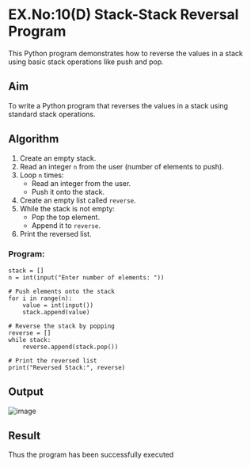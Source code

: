 #  EX.No:10(D)  Stack-Stack Reversal Program 

This Python program demonstrates how to reverse the values in a stack using basic stack operations like push and pop.

##  Aim

To write a Python program that reverses the values in a stack using standard stack operations.

##  Algorithm

1. Create an empty stack.
2. Read an integer `n` from the user (number of elements to push).
3. Loop `n` times:
   - Read an integer from the user.
   - Push it onto the stack.
4. Create an empty list called `reverse`.
5. While the stack is not empty:
   - Pop the top element.
   - Append it to `reverse`.
6. Print the reversed list.


### Program:
```
stack = [] 
n = int(input("Enter number of elements: ")) 

# Push elements onto the stack
for i in range(n): 
    value = int(input()) 
    stack.append(value) 

# Reverse the stack by popping
reverse = [] 
while stack: 
    reverse.append(stack.pop()) 

# Print the reversed list
print("Reversed Stack:", reverse)

```

## Output
![image](https://github.com/user-attachments/assets/2c75ff2d-c112-46a0-9d8a-a0fb0e9dc2be)

## Result
Thus the program has been successfully executed 
